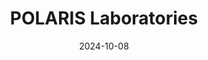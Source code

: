 ---  
layout: startup_page  
title: "POLARIS Laboratories"  
id: "polarislabs.com"  
permalink: "/polarislaboratoriespolarislabs.com10082024/"  
website: "http://polarislabs.com"  
funding_round: "Strategic Investment"  
funding_amount: ""  
investors: "Riverspan Partners"  
about: "POLARIS Laboratories is an industry leader in fluid analysis testing and reliability services. They provide predictive testing and analysis of oils, fuels, coolants, and greases to help customers increase reliability and prevent equipment failures. Their services leverage state-of-the-art laboratory testing and AI-enabled software for accurate, insightful recommendations."  
markets: "Industrial services, Testing & Inspection, Industrial, Off-highway, Back-up power, Transportation, Midstream oil and gas, Mining, Marine"  
hq: "Indianapolis, Indiana, United States"  
founded_year: "1999"  
linkedin: "https://www.linkedin.com/company/polaris-laboratories"  
twitter: "https://twitter.com/polarislabs"  
instagram: ""  
facebook: "https://www.facebook.com/POLARISLabs"  
crunchbase: "https://www.crunchbase.com/organization/polaris-laboratories%C3%A5"  
pitchbook: "https://pitchbook.com/profiles/company/128544-04"  

date_display: "08-Oct-2024"  
date: "2024-10-08"

# SEO Optimization  
meta_title: "POLARIS Laboratories - Strategic Investment"  
meta_description: "POLARIS Laboratories, POLARIS Laboratories is an industry leader in fluid analysis testing and reliability services. They provide predictive testing and analysis of oils, f..."  
meta_keywords: "POLARIS Laboratories, Industrial services, Testing & Inspection, Industrial, Off-highway, Back-up power, Transportation, Midstream oil and gas, Mining, Marine, Strategic Investment funding"  
canonical_url: "https://startup.projectstartups.com/polarislaboratoriespolarislabs.com10082024/"  
---